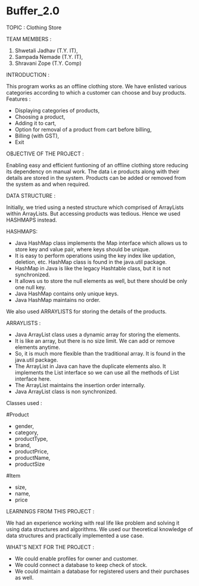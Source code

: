 # Buffer_2.0

TOPIC : Clothing Store



TEAM MEMBERS : 
 1. Shwetali Jadhav (T.Y. IT),
 2. Sampada Nemade (T.Y. IT),
 3. Shravani Zope (T.Y. Comp)



INTRODUCTION : 

This program works as an offline clothing store. 
We have enlisted various categories according to which a 
customer can choose and buy products.
  Features :
  * Displaying categories of products, 
  * Choosing a product,
  * Adding it to cart,
  * Option for removal of a product from cart before billing,
  * Billing (with GST),
  * Exit



OBJECTIVE OF THE PROJECT :

Enabling easy and efficient funtioning of an offline clothing 
store reducing its dependency on manual work. The data i.e products 
along with their details are stored in the system. 
Products can be added or removed from the system as and when required.



DATA STRUCTURE :

Initially, we tried using a nested structure which comprised of 
ArrayLists within ArrayLists. But accessing products was tedious.
Hence we used HASHMAPS instead.

  HASHMAPS:
  * Java HashMap class implements the Map interface which 
    allows us to store key and value pair, where keys should 
    be unique. 
  * It is easy to perform operations using the key index like 
    updation, deletion, etc. HashMap class is found in the java.util 
    package.
  * HashMap in Java is like the legacy Hashtable class, but it is 
    not synchronized.
  * It allows us to store the null elements as well, but there 
    should be only one null key.
  * Java HashMap contains only unique keys.
  * Java HashMap maintains no order.

We also used ARRAYLISTS for storing the details of the products.

  ARRAYLISTS : 
  * Java ArrayList class uses a dynamic array for storing the 
    elements. 
  * It is like an array, but there is no size limit. We can add 
    or remove elements anytime.
  * So, it is much more flexible than the traditional array. It 
    is found in the java.util package.
  * The ArrayList in Java can have the duplicate elements also. 
    It implements the List interface so we can use all the methods 
    of List interface here.
  * The ArrayList maintains the insertion order internally.
  * Java ArrayList class is non synchronized.

Classes used :

  #Product
   * gender,
   * category,
   * productType,
   * brand,
   * productPrice,
   * productName,
   * productSize
   
  #Item
   * size,
   * name,
   * price



LEARNINGS FROM THIS PROJECT : 

We had an experience working with real life like problem and 
solving it using data structures and algorithms.
We used our theoretical knowledge of data structures and practically
implemented a use case.



WHAT'S NEXT FOR THE PROJECT : 

* We could enable profiles for owner and customer.
* We could connect a database to keep check of stock.
* We could maintain a database for registered users and their 
  purchases as well.






